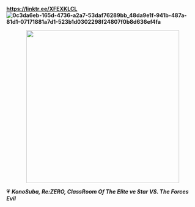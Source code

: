 **https://linktr.ee/XFEXKLCL**
**![0c3da6eb-165d-4736-a2a7-53daf76289bb_48da9e1f-941b-487a-81d1-07171881a7d1-523b1d0302298f24807f0b8d636ef4fa](https://github.com/user-attachments/assets/7dae85d5-3e06-4775-8b47-ef8a0c165793)**

<div align="center">
  <img src="https://github.com/user-attachments/assets/aa8dcfcd-4a93-4073-a9ed-b7e9b0d4e585" width="400"/>
</div>

💗 ***KonoSuba, Re:ZERO, ClassRoom Of The Elite ve Star VS. The Forces Evil***
